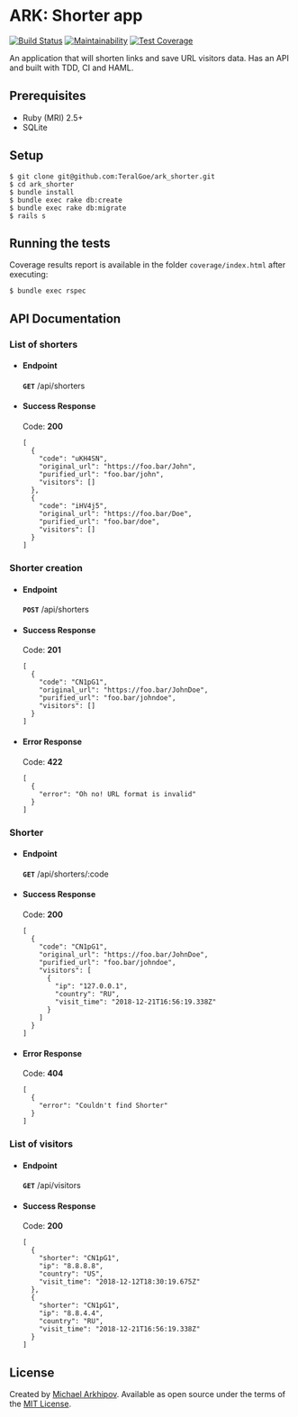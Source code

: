 # ARK: Shorter app
[![Build Status](https://travis-ci.org/TeralGoe/ark_shorter.svg?branch=master)](https://travis-ci.org/TeralGoe/ark_shorter)
[![Maintainability](https://api.codeclimate.com/v1/badges/11bd665d51001a6db992/maintainability)](https://codeclimate.com/github/TeralGoe/ark_shorter/maintainability)
[![Test Coverage](https://api.codeclimate.com/v1/badges/11bd665d51001a6db992/test_coverage)](https://codeclimate.com/github/TeralGoe/ark_shorter/test_coverage)

An application that will shorten links and save URL visitors data.
Has an API and built with TDD, CI and HAML.

## Prerequisites

* Ruby (MRI) 2.5+ 
* SQLite

## Setup

    $ git clone git@github.com:TeralGoe/ark_shorter.git
    $ cd ark_shorter
    $ bundle install
    $ bundle exec rake db:create
    $ bundle exec rake db:migrate
    $ rails s
    
## Running the tests

Coverage results report is available in the folder `coverage/index.html` after executing:

    $ bundle exec rspec

## API Documentation

### List of shorters

- #### Endpoint

    **<code>GET</code>** /api/shorters

- #### Success Response

     Code: **200**
     
    ```
    [
      {
        "code": "uKH4SN",
        "original_url": "https://foo.bar/John",
        "purified_url": "foo.bar/john",
        "visitors": []
      },
      {
        "code": "iHV4j5",
        "original_url": "https://foo.bar/Doe",
        "purified_url": "foo.bar/doe",
        "visitors": []
      }
    ]
    ```

### Shorter creation

- #### Endpoint

    **<code>POST</code>** /api/shorters

- #### Success Response

     Code: **201**
     
    ```
    [
      {
        "code": "CN1pG1",
        "original_url": "https://foo.bar/JohnDoe",
        "purified_url": "foo.bar/johndoe",
        "visitors": []
      }
    ]
    ```

- #### Error Response

     Code: **422**
     
    ```
    [
      {
        "error": "Oh no! URL format is invalid"
      }
    ]
    ```

### Shorter

- #### Endpoint

    **<code>GET</code>** /api/shorters/:code

- #### Success Response

     Code: **200**
     
    ```
    [
      {
        "code": "CN1pG1",
        "original_url": "https://foo.bar/JohnDoe",
        "purified_url": "foo.bar/johndoe",
        "visitors": [
          {
            "ip": "127.0.0.1",
            "country": "RU",
            "visit_time": "2018-12-21T16:56:19.338Z"
          }
        ]
      }
    ]
    ```

- #### Error Response

     Code: **404**
     
    ```
    [
      {
        "error": "Couldn't find Shorter"
      }
    ]
    ```

### List of visitors

- #### Endpoint

    **<code>GET</code>** /api/visitors

- #### Success Response

     Code: **200**
     
    ```
    [
      {
        "shorter": "CN1pG1",
        "ip": "8.8.8.8",
        "country": "US",
        "visit_time": "2018-12-12T18:30:19.675Z"
      },
      {
        "shorter": "CN1pG1",
        "ip": "8.8.4.4",
        "country": "RU",
        "visit_time": "2018-12-21T16:56:19.338Z"
      }
    ]
    ```

## License
Created by [Michael Arkhipov](https://github.com/TeralGoe).
Available as open source under the terms of the [MIT License](http://opensource.org/licenses/MIT).
